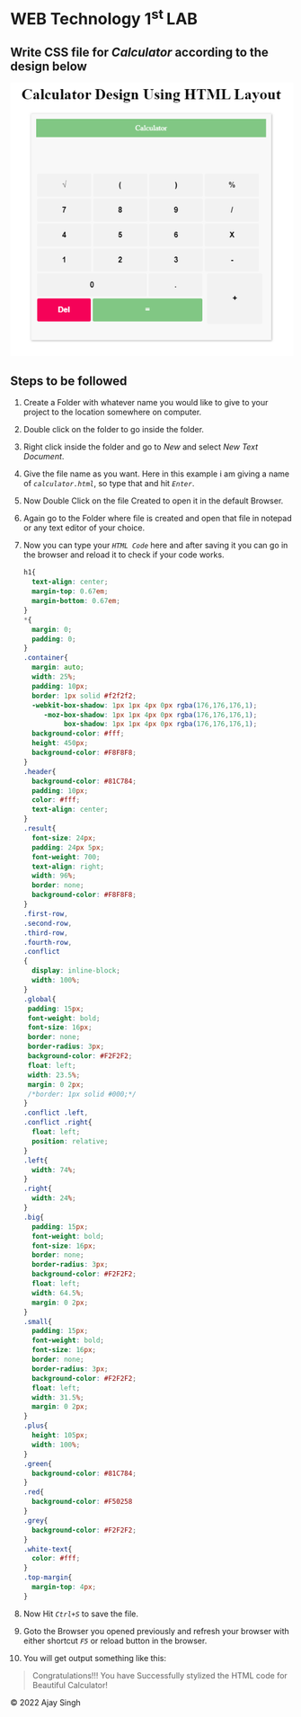 # WEB Technology 1<sup>st </sup> LAB

## Write CSS file for *Calculator* according to the design below

![Mockup Design for Calculator]('./../../../images/calculator%20mockup.png)

## Steps to be followed

1. Create a Folder with whatever name you would like to give to your project to the location somewhere on computer.
2. Double click on the folder to go inside the folder.
3. Right click inside the folder and go to *New* and select *New Text Document*.
4. Give the file name as you want. Here in this example i am giving a name of *`calculator.html`*, so type that and hit *`Enter`*.
5. Now Double Click on the file Created to open it in the default Browser.
6. Again go to the Folder where file is created and open that file in notepad or any text editor of your choice.
7. Now you can type your *`HTML Code`* here and after saving it you can go in the browser and reload it to check if your code works.

   ```CSS
   h1{
     text-align: center;
     margin-top: 0.67em;
     margin-bottom: 0.67em;
   }
   *{
     margin: 0;
     padding: 0;
   }
   .container{
     margin: auto;
     width: 25%;
     padding: 10px;
     border: 1px solid #f2f2f2;
     -webkit-box-shadow: 1px 1px 4px 0px rgba(176,176,176,1);
        -moz-box-shadow: 1px 1px 4px 0px rgba(176,176,176,1);
             box-shadow: 1px 1px 4px 0px rgba(176,176,176,1);
     background-color: #fff;
     height: 450px;
     background-color: #F8F8F8;
   }
   .header{
     background-color: #81C784;
     padding: 10px;
     color: #fff;
     text-align: center;
   }
   .result{
     font-size: 24px;
     padding: 24px 5px;
     font-weight: 700;
     text-align: right;
     width: 96%;
     border: none;
     background-color: #F8F8F8;
   }
   .first-row,
   .second-row,
   .third-row,
   .fourth-row,
   .conflict
   {
     display: inline-block;
     width: 100%;
   }
   .global{
    padding: 15px;
    font-weight: bold;
    font-size: 16px;
    border: none;
    border-radius: 3px;
    background-color: #F2F2F2;
    float: left;
    width: 23.5%;
    margin: 0 2px;
    /*border: 1px solid #000;*/
   }
   .conflict .left,
   .conflict .right{
     float: left;
     position: relative;
   }
   .left{
     width: 74%;
   }
   .right{
     width: 24%;
   }
   .big{
     padding: 15px;
     font-weight: bold;
     font-size: 16px;
     border: none;
     border-radius: 3px;
     background-color: #F2F2F2;
     float: left;
     width: 64.5%;
     margin: 0 2px;
   }
   .small{
     padding: 15px;
     font-weight: bold;
     font-size: 16px;
     border: none;
     border-radius: 3px;
     background-color: #F2F2F2;
     float: left;
     width: 31.5%;
     margin: 0 2px;
   }
   .plus{
     height: 105px;
     width: 100%;
   }
   .green{
     background-color: #81C784;
   }
   .red{
     background-color: #F50258
   }
   .grey{
     background-color: #F2F2F2;
   }
   .white-text{
     color: #fff;
   }
   .top-margin{
     margin-top: 4px;
   }

   ```

8. Now Hit *`Ctrl+S`* to save the file.
9. Goto the Browser you opened previously and refresh your browser with either shortcut *`F5`* or reload button in the browser.
10. You will get output something like this:

>Congratulations!!! You have Successfully stylized the HTML code for Beautiful Calculator!

<p>© 2022 Ajay Singh </p>

